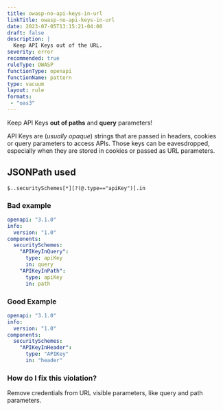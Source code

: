 ```yaml
---
title: owasp-no-api-keys-in-url
linkTitle: owasp-no-api-keys-in-url
date: 2023-07-05T13:15:21-04:00
draft: false
description: |
  Keep API Keys out of the URL.
severity: error
recommended: true
ruleType: OWASP
functionType: openapi
functionName: pattern
type: vacuum
layout: rule
formats:
 - "oas3"
---
```


Keep API Keys **out of paths** and **query** parameters! 

API Keys are (_usually opaque_) strings that are passed in headers, cookies or query parameters to access APIs. 
Those keys can be eavesdropped, especially when they are stored in cookies or passed as URL parameters.

## JSONPath used

`$..securitySchemes[*][?(@.type=="apiKey")].in`

### Bad example

```yaml
openapi: "3.1.0"
info:
  version: "1.0"
components:
  securitySchemes:
    "APIKeyInQuery":
      type: apiKey
      in: query
    "APIKeyInPath":
      type: apiKey
      in: path
```
### Good Example

```yaml
openapi: "3.1.0"
info:
  version: "1.0"
components:
  securitySchemes:
    "APIKeyInHeader":
      type: "APIKey"
      in: "header"
```

### How do I fix this violation?

Remove credentials from URL visible parameters, like query and path parameters.